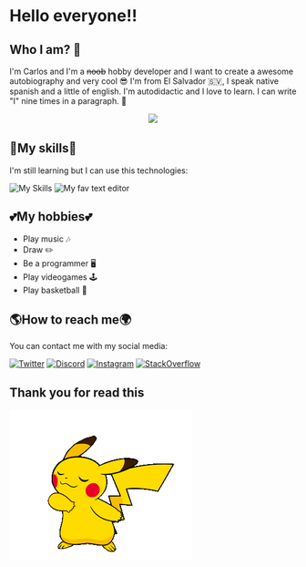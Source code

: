 # Hello everyone!!

## Who I am? 🤨
I'm Carlos and I'm a ~~noob~~ hobby developer and I want to create a awesome autobiography and very cool 😎
I'm from El Salvador 🇸🇻, I speak native spanish and a little of english.
I'm autodidactic and I love to learn. I can write "I" nine times in a paragraph. 🤖

<p align="center">
  <img src="pikachuLove.gif"/>
</p>

## 🌟My skills🌟
I'm still learning but I can use this technologies:

![My Skills](https://skillicons.dev/icons?i=py,mysql,java,gradle)
![My fav text editor](https://skillicons.dev/icons?i=vscode)

## 💕My hobbies💕
 - Play music 🎶
 - Draw ✏️
 - Be a programmer 🖥️
 - Play videogames 🕹️
 - Play basketball 🏀

## 🌎How to reach me🌍
You can contact me with my social media:

[![Twitter](https://skillicons.dev/icons?i=twitter)](https://twitter.com/WiiFlowers)
[![Discord](https://skillicons.dev/icons?i=discord)](https://discord.com/users/728721100862914690)
[![Instagram](https://skillicons.dev/icons?i=instagram)](https://www.instagram.com/carlos.cuack/)
[![StackOverflow](https://skillicons.dev/icons?i=stackoverflow)](https://es.stackoverflow.com/users/313581/carlos)

## Thank you for read this
![Bye](https://github.com/CarlosCuack/CarlosCuack/blob/9ee704e3e4673890a9b285a34dc918eac235b042/Pikachu%20Dance.gif)

<!--
Here are some ideas to get you started:

- 🔭 I’m currently working on ...
- 🌱 I’m currently learning ...
- 👯 I’m looking to collaborate on ...
- 🤔 I’m looking for help with ...
- 💬 Ask me about ...
- 📫 How to reach me: ...
- 😄 Pronouns: ...
- ⚡ Fun fact: ...
-->
